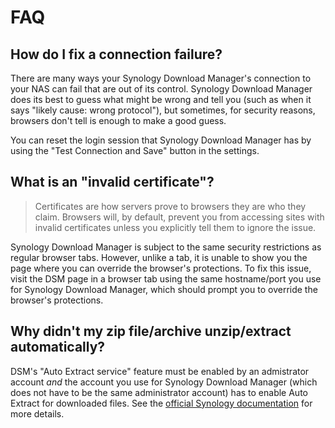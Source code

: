 # FAQ

## How do I fix a connection failure?

There are many ways your Synology Download Manager's connection to your NAS can fail that are out of its control. Synology Download Manager does its best to guess what might be wrong and tell you (such as when it says "likely cause: wrong protocol"), but sometimes, for security reasons, browsers don't tell is enough to make a good guess.

You can reset the login session that Synology Download Manager has by using the "Test Connection and Save" button in the settings.

## What is an "invalid certificate"?

> Certificates are how servers prove to browsers they are who they claim. Browsers will, by default, prevent you from accessing sites with invalid certificates unless you explicitly tell them to ignore the issue.

Synology Download Manager is subject to the same security restrictions as regular browser tabs. However, unlike a tab, it is unable to show you the page where you can override the browser's protections. To fix this issue, visit the DSM page in a browser tab using the same hostname/port you use for Synology Download Manager, which should prompt you to override the browser's protections.

## Why didn't my zip file/archive unzip/extract automatically?

DSM's "Auto Extract service" feature must be enabled by an admistrator account _and_ the account you use for Synology Download Manager (which does not have to be the same administrator account) has to enable Auto Extract for downloaded files. See the [official Synology documentation](https://www.synology.com/en-global/knowledgebase/DSM/help/DownloadStation/auto_unzip) for more details.
